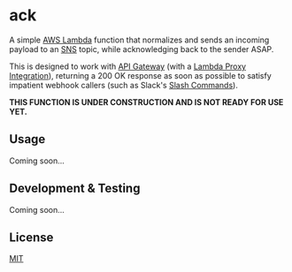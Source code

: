 # ack

A simple [AWS Lambda](https://aws.amazon.com/lambda/) function that normalizes and sends an incoming payload to an [SNS](https://aws.amazon.com/sns/) topic, while acknowledging back to the sender ASAP.

This is designed to work with [API Gateway](https://aws.amazon.com/api-gateway/) (with a [Lambda Proxy Integration](https://docs.aws.amazon.com/apigateway/latest/developerguide/set-up-lambda-proxy-integrations.html)), returning a 200 OK response as soon as possible to satisfy impatient webhook callers (such as Slack's [Slash Commands](https://api.slack.com/slash-commands)).

**THIS FUNCTION IS UNDER CONSTRUCTION AND IS NOT READY FOR USE YET.**

## Usage

Coming soon...

## Development & Testing

Coming soon...

## License

[MIT](LICENSE)
